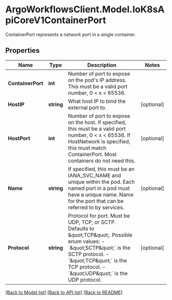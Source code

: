 # ArgoWorkflowsClient.Model.IoK8sApiCoreV1ContainerPort
ContainerPort represents a network port in a single container.

## Properties

Name | Type | Description | Notes
------------ | ------------- | ------------- | -------------
**ContainerPort** | **int** | Number of port to expose on the pod&#39;s IP address. This must be a valid port number, 0 &lt; x &lt; 65536. | 
**HostIP** | **string** | What host IP to bind the external port to. | [optional] 
**HostPort** | **int** | Number of port to expose on the host. If specified, this must be a valid port number, 0 &lt; x &lt; 65536. If HostNetwork is specified, this must match ContainerPort. Most containers do not need this. | [optional] 
**Name** | **string** | If specified, this must be an IANA_SVC_NAME and unique within the pod. Each named port in a pod must have a unique name. Name for the port that can be referred to by services. | [optional] 
**Protocol** | **string** | Protocol for port. Must be UDP, TCP, or SCTP. Defaults to \&quot;TCP\&quot;.  Possible enum values:  - &#x60;\&quot;SCTP\&quot;&#x60; is the SCTP protocol.  - &#x60;\&quot;TCP\&quot;&#x60; is the TCP protocol.  - &#x60;\&quot;UDP\&quot;&#x60; is the UDP protocol. | [optional] 

[[Back to Model list]](../README.md#documentation-for-models) [[Back to API list]](../README.md#documentation-for-api-endpoints) [[Back to README]](../README.md)

